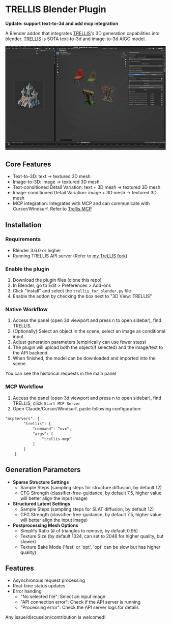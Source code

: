 # TRELLIS Blender Plugin
**Update: support text-to-3d and add mcp integration**

A Blender addon that integrates [TRELLIS](https://github.com/microsoft/TRELLIS)'s 3D generation capabilities into blender. [TRELLIS](https://github.com/microsoft/TRELLIS) is SOTA text-to-3d and image-to-3d AIGC model.

![DemoVideo](./assets/trellis_blender_demo.gif)

## Core Features

* Text-to-3D: text -> textured 3D mesh  
* Image-to-3D: image -> textured 3D mesh
* Text-conditioned Detail Variation: text + 3D mesh -> textured 3D mesh
* Image-conditioned Detail Variation: image + 3D mesh -> textured 3D mesh
* MCP integration: Integrates with MCP and can communicate with Cursor/Windsurf. 
Refer to [Trellis MCP](https://github.com/FishWoWater/trellis_mcp) 


## Installation

### Requirements
- Blender 3.6.0 or higher
- Running TRELLIS API server (Refer to [my TreLLIS fork](https://github.com/FishWoWater/TRELLIS/blob/dev/README_api.md))

### Enable the plugin
1. Download the plugin files (clone this repo)
2. In Blender, go to Edit > Preferences > Add-ons
3. Click "Install" and select the `trellis_for_blender.py` file
4. Enable the addon by checking the box next to "3D View: TRELLIS"

### Native Workflow
1. Access the panel (open 3d viewport and press n to open sidebar), find TRELLIS.
2. (Optionally) Select an object in the scene, select an image as conditional input.
3. Adjust generation parameters (empirically can use fewer steps)
4. The plugin will upload both the object(if selected) and the image/text to the API backend.
5. When finished, the model can be downloaded and imported into the scene. 

You can see the historical requests in the main panel 

### MCP Workflow 
1. Access the panel (open 3d viewport and press n to open sidebar), find TRELLIS, click `Start MCP Server`
2. Open Claude/Cursor/Windsurf, paste following configuration: 
``` text 
"mcpServers": {
        "trellis": {
            "command": "uvx",
            "args": [
                "trellis-mcp"
            ]
        }
    }
```


## Generation Parameters

- **Sparse Structure Settings**
  - Sample Steps (sampling steps for structure diffusion, by default 12)
  - CFG Strength (classifier-free-guidance, by default 7.5, higher value will better align the input image)
- **Structured Latent Settings**
  - Sample Steps (sampling steps for SLAT diffusion, by default 12)
  - CFG Strength (classifier-free-guidance, by default 7.5, higher value will better align the input image)
- **Postprocessing Mesh Options**
  - Simplify Ratio (# of triangles to remove, by default 0.95)
  - Texture Size (by default 1024, can set to 2048 for higher quality, but slower)
  - Texture Bake Mode ('fast' or 'opt', 'opt' can be slow but has higher quality)


## Features
- Asynchronous request processing
- Real-time status updates
- Error handing
  * "No selected file": Select an input image
  * "API connection error": Check if the API server is running
  * "Processing error": Check the API server logs for details


Any issue/discussion/contribution is welcomed!
